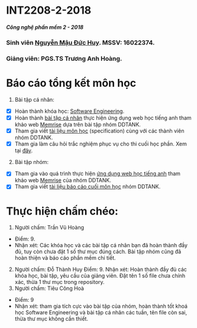 # INT2208-2-2018
##### Công nghệ phần mềm 2 - 2018 
### Sinh viên [Nguyễn Mậu Đức Huy](https://github.com/duchuy0990). MSSV: 16022374.
### Giảng viên: PGS.TS Trương Anh Hoàng. 
# Báo cáo tổng kết môn học 
1. Bài tập cá nhân:
- [x] Hoàn thành khóa học: [Software Engineering](https://github.com/duchuy0990/INT2208-2-2018/tree/master/NguyenMauDucHuy/Software%20Engineering).
- [x] Hoàn thành [bài tập cá nhân](https://github.com/duchuy0990/INT2208-2-2018/tree/master/NguyenMauDucHuy/Memrise) thực hiện ứng dụng web học tiếng anh tham khảo web [Memrise](https://www.memrise.com/) dựa trên bài tập nhóm DDTANK.
- [x] Tham gia viết [tài liệu môn học](https://docs.google.com/document/d/1a4i_31R8WBUAnF91syr1FwBpKoAiTY6rEJt1xWjb74M/edit#heading=h.96he3yu1bnz4) (specification) cùng với các thành viên nhóm DDTANK.
- [x] Tham gia làm câu hỏi trắc nghiệm phục vụ cho thi cuối học phần. Xem tại [đây](https://docs.google.com/spreadsheets/d/1nYhXQ4Zyw5RZxdw37dMWKhO-TpJ7bJgl2-mVbd6kjq4/edit#gid=53497746).
2. Bài tập nhóm:
- [x] Tham gia vào quá trình thực hiện [ứng dụng web học tiếng anh](https://github.com/duchuy0990/INT2208-2-2018/tree/master/NguyenMauDucHuy/Memrise) tham khảo web [Memrise](https://www.memrise.com/) của nhóm DDTANK.
- [x] Tham gia viết [tài liệu báo cáo cuối môn học](https://bit.ly/2qRutUA) nhóm DDTANK.
# Thực hiện chấm chéo:
 1. Người chấm: Trần Vũ Hoàng
 * Điểm: 9.
 * Nhận xét: Các khóa học và các bài tập cá nhân bạn đã hoàn thành đầy đủ, tuy còn chưa đặt 1 số thư mục đúng cách. Bài tập nhóm cũng đã hoàn thiện và báo cáo phần mềm chi tiết.

2. Người chấm: Đỗ Thành Huy
Điểm: 9.
Nhận xét: Hoàn thành đầy đủ các khóa học, bài tập, yêu cầu của giảng viên. Đặt tên 1 số file chưa chính xác, thừa 1 thư mục trong repository.
3. Người chấm: Tiêu Công Hoà 
* Điểm: 9
* Nhận xét: tham gia tích cực vào bài tập của nhóm, hoàn thành tốt khoá học Software Engineering và bài tập cá nhân các tuần, tên file còn sai, thừa thư mục không cần thiết.
